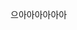 으아아아아아아
<!--stackedit_data:
eyJwcm9wZXJ0aWVzIjoiIyAtLS0gR2VuZXJhbCBvcHRpb25zIC
0tLSAjXG5cbiMgdXJsIGlzIHRoZSBmdWxsIHdlYnNpdGUgVVJM
XG4jIGJhc2V1cmwgaXMgdGhlIHdlYnNpdGUncyBVUkwgd2l0aG
91dCB0aGUgaG9zdG5hbWVcblxuIyBJZiB5b3UgYXJlIGJ1aWxk
aW5nIGEgc2ltcGxlIEdpdEh1YiB1c2VyIHBhZ2UgKGh0dHBzOi
8vdXNlcm5hbWUuZ2l0aHViLmlvKSB0aGVuIHVzZSB0aGVzZSBz
ZXR0aW5nczpcbnVybDogXCJodHRwczovL2Zsb3lka2ltLmdpdG
h1Yi5pb1wiXG5iYXNldXJsOiBcIlwiXG5cbiMgSWYgeW91IGFy
ZSBidWlsZGluZyBhIEdpdEh1YiBwcm9qZWN0IHBhZ2UgdGhlbi
B1c2UgdGhlc2Ugc2V0dGluZ3M6XG4jdXJsOiBcImh0dHA6Ly91
c2VybmFtZS5naXRodWIuaW8vcHJvamVjdG5hbWVcIlxuI2Jhc2
V1cmw6IFwiL3Byb2plY3RuYW1lXCJcblxuIyBPZiBjb3Vyc2Ug
ZG9uJ3QgZm9yZ2V0IHRvIGNoYW5nZSB0aGUgdXNlcm5hbWUgYW
5kIHByb2plY3RuYW1lIHRvIFlPVVIgdXNlcm5hbWUgYW5kIHBy
b2plY3RcblxuIyBOYW1lIG9mIHdlYnNpdGVcbnRpdGxlOiBQbG
FzdGljIENvZGVcblxuIyBTaG9ydCBkZXNjcmlwdGlvbiBvZiB5
b3VyIHNpdGVcbmRlc2NyaXB0aW9uOiBmbG95ZGtpbVxuXG4jIC
0tLSBOYXZpZ2F0aW9uIGJhciBvcHRpb25zIC0tLSAjXG5cbiMg
TGlzdCBvZiBsaW5rcyBpbiB0aGUgbmF2aWdhdGlvbiBiYXJcbm
5hdmJhci1saW5rczpcbiMgIEFib3V0IE1lOiBcImFib3V0bWVc
IlxuIyAgUmVzb3VyY2VzOlxuIyAgICAtIEJlYXV0aWZ1bCBKZW
t5bGw6IFwiaHR0cDovL2RlYW5hdHRhbGkuY29tL2JlYXV0aWZ1
bC1qZWt5bGwvXCJcbiMgICAgLSBMZWFybiBtYXJrZG93bjogXC
JodHRwOi8vd3d3Lm1hcmtkb3dudHV0b3JpYWwuY29tL1wiXG4j
ICAgIC0gR2l0SHViIFBhZ2VzOiBcImh0dHBzOi8vcGFnZXMuZ2
l0aHViLmNvbS9cIlxuIyAgQXV0aG9yJ3MgaG9tZTogXCJodHRw
Oi8vZGVhbmF0dGFsaS5jb21cIlxuXG4jIEltYWdlIHRvIHNob3
cgaW4gdGhlIG5hdmlnYXRpb24gYmFyIC0gaW1hZ2UgbXVzdCBi
ZSBhIHNxdWFyZSAod2lkdGggPSBoZWlnaHQpXG4jIFJlbW92ZS
B0aGlzIHBhcmFtZXRlciBpZiB5b3UgZG9uJ3Qgd2FudCBhbiBp
bWFnZSBpbiB0aGUgbmF2YmFyXG4jYXZhdGFyOiBcIi9pbWcvYX
ZhdGFyLWljb24ucG5nXCJcblxuIyBJZiB5b3Ugd2FudCB0byBo
YXZlIGFuIGltYWdlIGxvZ28gaW4gdGhlIHRvcC1sZWZ0IGNvcm
5lciBpbnN0ZWFkIG9mIHRoZSB0aXRsZSB0ZXh0LFxuIyB0aGVu
IHNwZWNpZnkgdGhlIGZvbGxvd2luZyBwYXJhbWV0ZXJcbiMgdG
l0bGUtaW1nOiAvcGF0aC90by9pbWFnZVxuXG4jIC0tLSBCYWNr
Z3JvdW5kIGNvbG91ci9pbWFnZSBvcHRpb25zIC0tLSAjXG5cbi
MgUGVyc29uYWxpemUgdGhlIGNvbG9ycyBpbiB5b3VyIHdlYnNp
dGUuIENvbG91ciB2YWx1ZXMgY2FuIGJlIGFueSB2YWxpZCBDU1
MgY29sb3VyXG5cbm5hdmJhci1jb2w6IFwiI0Y1RjVGNVwiXG5u
YXZiYXItdGV4dC1jb2w6IFwiIzQwNDA0MFwiXG5uYXZiYXItY2
hpbGRyZW4tY29sOiBcIiNGNUY1RjVcIlxucGFnZS1jb2w6IFwi
I0ZGRkZGRlwiXG5saW5rLWNvbDogXCIjMDA4QUZGXCJcbmhvdm
VyLWNvbDogXCIjMDA4NUExXCJcbmZvb3Rlci1jb2w6IFwiI0Y1
RjVGNVwiXG5mb290ZXItdGV4dC1jb2w6IFwiIzc3Nzc3N1wiXG
5mb290ZXItbGluay1jb2w6IFwiIzQwNDA0MFwiXG5cbiMgQWx0
ZXJuYXRpdmVseSwgdGhlIG5hdmJhciwgZm9vdGVyLCBhbmQgcG
FnZSBiYWNrZ3JvdW5kIGNhbiBiZSBzZXQgdG8gdXNlIGJhY2tn
cm91bmQgaW1hZ2VzXG4jIGluc3RlYWQgb2YgY29sb3VyXG5cbi
MgbmF2YmFyLWltZzogXCIvaW1nL2JnaW1hZ2UucG5nXCJcbiMg
Zm9vdGVyLWltZzogXCIvaW1nL2JnaW1hZ2UucG5nXCJcbiMgcG
FnZS1pbWc6IFwiL2ltZy9iZ2ltYWdlLnBuZ1wiXG5cbiMgLS0t
IEZvb3RlciBvcHRpb25zIC0tLSAjXG5cbiMgQ2hhbmdlIGFsbC
B0aGVzZSB2YWx1ZXMgb3IgZGVsZXRlIHRoZSBvbmVzIHlvdSBk
b24ndCB3YW50LlxuIyBJbXBvcnRhbnQ6IHlvdSBtdXN0IGtlZX
AgdGhlIFwibmFtZVwiIHBhcmFtZXRlciwgZXZlcnl0aGluZyBl
bHNlIHlvdSBjYW4gcmVtb3ZlXG5hdXRob3I6XG4gIG5hbWU6IE
Zsb3lkIEtpbVxuXG4jIFNlbGVjdCB5b3VyIGFjdGl2ZSBTb2Np
YWwgTmV0d29yayBMaW5rcy5cbiMgVW5jb21tZW50IHRoZSBsaW
5rcyB5b3Ugd2FudCB0byBzaG93IGluIHRoZSBmb290ZXIgYW5k
IGFkZCB5b3VyIGluZm9ybWF0aW9uIHRvIGVhY2ggbGluay5cbi
MgWW91IGNhbiByZW9yZGVyIHRoZSBpdGVtcyB0byBkZWZpbmUg
dGhlIGxpbmsgb3JkZXIuXG4jIElmIHlvdSB3YW50IHRvIGFkZC
BhIG5ldyBsaW5rIHRoYXQgaXNuJ3QgaGVyZSwgeW91J2xsIG5l
ZWQgdG8gYWxzbyBlZGl0IHRoZSBmaWxlIF9kYXRhL1NvY2lhbE
5ldHdvcmtzLnltbFxuc29jaWFsLW5ldHdvcmstbGlua3M6XG4g
IHJzczogdHJ1ZVxuICBlbWFpbDogXCJyMmQyZW1AZW1wYWwuY2
9tXCJcbiMgIGZhY2Vib29rOiBkYWF0dGFsaVxuICBnaXRodWI6
IGZsb3lka2ltXG4jICB0d2l0dGVyOiBkYWF0dGFsaVxuIyAgcm
VkZGl0OiB5b3VybmFtZVxuIyAgZ29vZ2xlLXBsdXM6ICtEZWFu
QXR0YWxpXG4jICBsaW5rZWRpbjogZGFhdHRhbGlcbiMgIHhpbm
c6IHlvdXJuYW1lXG4jICBzdGFja292ZXJmbG93OiBcIjM5NDMx
NjAvZGFhdHRhbGlcIlxuIyAgc25hcGNoYXQ6IGRlYW5hdDc4XG
4jICBpbnN0YWdyYW06IGRlYW5hdDc4XG4jICB5b3V0dWJlOiB1
c2VyL2RlYW5hdDc4XG4jICBzcG90aWZ5OiB5b3VybmFtZVxuIy
AgdGVsZXBob25lOiArMTQxNTk5OTg4ODhcbiMgIHN0ZWFtOiBk
ZWFuYXQ3OFxuIyAgdHdpdGNoOiB5b3VybmFtZVxuIyAgeWVscD
ogeW91cm5hbWVcblxuIyBTZWxlY3Qgd2hpY2ggc2hhcmUgbGlu
a3MgdG8gc2hvdyBpbiBwb3N0c1xuc2hhcmUtbGlua3MtYWN0aX
ZlOlxuICB0d2l0dGVyOiBmYWxzZVxuICBmYWNlYm9vazogZmFs
c2VcbiAgZ29vZ2xlOiBmYWxzZVxuICBsaW5rZWRpbjogZmFsc2
VcblxuIyBIb3cgdG8gZGlzcGxheSB0aGUgbGluayB0byB0aGUg
d2Vic2l0ZSBpbiB0aGUgZm9vdGVyXG4jIFJlbW92ZSB0aGlzIG
lmIHlvdSBkb24ndCB3YW50IGEgbGluayBpbiB0aGUgZm9vdGVy
XG51cmwtcHJldHR5OiBcImZsb3lka2ltLmdpdGh1Yi5pb1wiIC
AjIGVnLiBcImRlYW5hdHRhbGkuY29tL2JlYXV0aWZ1bC1qZWt5
bGxcIlxuXG4jIC0tLSBXZWIgU3RhdGlzdGljcyBTZWN0aW9uIC
0tLSAjXG5cbiMgRmlsbCBpbiB5b3VyIEdvb2dsZSBBbmFseXRp
Y3MgZ3RhZy5qcyBJRCB0byB0cmFjayB5b3VyIHdlYnNpdGUgdX
NpbmcgZ3RhZ1xuI2d0YWc6IFwiXCJcblxuIyBGaWxsIGluIHlv
dXIgR29vZ2xlIEFuYWx5dGljcyBJRCB0byB0cmFjayB5b3VyIH
dlYnNpdGUgdXNpbmcgR0FcbiNnb29nbGVfYW5hbHl0aWNzOiBc
IlwiXG5cbiMgR29vZ2xlIFRhZyBNYW5hZ2VyIElEXG4jZ3RtOi
BcIlwiXG5cbiMgTWF0b21vIChha2EgUGl3aWspIFdlYiBzdGF0
aXN0aWNzXG4jIFVuY29tbWVudCB0aGUgZm9sbG93aW5nIHNlY3
Rpb24gdG8gZW5hYmxlIE1hdG9tby4gVGhlIG9wdC1vdXQgcGFy
YW1ldGVyIGNvbnRyb2xzXG4jIHdoZXRoZXIgb3Igbm90IHlvdS
B3YW50IHRvIGFsbG93IHVzZXJzIHRvIG9wdCBvdXQgb2YgdHJh
Y2tpbmcuXG5cbiNtYXRvbW86XG4jICBzaXRlX2lkOiBcIjlcIl
xuIyAgdXJpOiBcImRlbW8ud2lraS5wcm9cIlxuIyAgb3B0LW91
dDogdHJ1ZVxuXG4jIC0tLSBDb21tZW50cyAtLS0gI1xuXG4jIE
ZpbGwgaW4geW91ciBEaXNxdXMgc2hvcnRuYW1lIChOT1QgdGhl
IHVzZXJpZCkgaWYgeW91IHdhbnQgdG8gc3VwcG9ydCBEaXNxdX
MgY29tbWVudHNcbiMgZGlzcXVzOiBcIlwiXG5cbiMgVG8gdXNl
IEZhY2Vib29rIENvbW1lbnRzLCBmaWxsIGluIGEgRmFjZWJvb2
sgQXBwIElEXG4jIGZiX2NvbW1lbnRfaWQ6IFwiXCJcblxuIyBT
dGF0aWNtYW4gc3VwcG9ydFxuc3RhdGljbWFuOlxuICByZXBvc2
l0b3J5IDogIyBHaXRIdWIgdXNlcm5hbWUvcmVwb3NpdG9yeSBl
Zy4gXCJkYWF0dGFsaS9iZWF1dGlmdWwtamVreWxsXCJcbiAgYn
JhbmNoICAgICA6ICMgZWcuIFwibWFzdGVyXCIgSWYgeW91J3Jl
IG5vdCB1c2luZyBgbWFzdGVyYCBicmFuY2gsIHRoZW4geW91IG
Fsc28gbmVlZCB0byB1cGRhdGUgdGhlIGBicmFuY2hgIHBhcmFt
ZXRlciBpbiBgc3RhdGljbWFuLnltbGBcbiAgZW5kcG9pbnQgIC
A6ICMgVVJMIG9mIHlvdXIgb3duIGRlcGxveW1lbnQgKHdpdGgg
dHJhaWxpbmcgc2xhc2gpICh3aWxsIGZhbGxiYWNrIHRvIGEgcH
VibGljIEdpdExhYiBpbnN0YW5jZSlcbiAgcmVDYXB0Y2hhOlxu
ICAgICMgcmVDYXB0Y2hhIGZvciBTdGF0aWNtYW4gKE9QVElPTk
FMKVxuICAgICMgSWYgeW91IHVzZSByZUNhcHRjaGEsIHlvdSBt
dXN0IGFsc28gc2V0IHRoZXNlIHBhcmFtZXRlcnMgaW4gc3RhdG
ljbWFuLnltbFxuICAgIHNpdGVLZXkgIDogIyBVc2UgeW91ciBv
d24gc2l0ZSBrZXksIHlvdSBuZWVkIHRvIGFwcGx5IGZvciBvbm
Ugb24gR29vZ2xlXG4gICAgc2VjcmV0ICAgOiAjIEVOQ1JZUFQg
eW91ciBwYXNzd29yZCBieSBnb2luZyB0byBodHRwczovL3N0YX
RpY21hbjMuaGVyb2t1YXBwLmNvbS92My9lbmNyeXB0Lzx5b3Vy
LXNpdGUtc2VjcmV0PlxuXG4jIC0tLSBNaXNjIC0tLSAjXG5cbi
MgRmFjZWJvb2sgQXBwIElEXG4jIGZiX2FwcF9pZDogXCJcIlxu
XG4jIEV4Y2VycHQgV29yZCBMZW5ndGhcbiMgVHJ1bmNhdGVzIH
RoZSBleGNlcnB0IHRvIHRoZSBzcGVjaWZpZWQgbnVtYmVyIG9m
IHdvcmRzIG9uIHRoZSBpbmRleCBwYWdlXG5leGNlcnB0X2xlbm
d0aDogNTBcblxuIyBDaGFyYWN0ZXIgdXNlZCB0byBzZXBhcmF0
ZSBzaXRlIHRpdGxlIGFuZCBkZXNjcmlwdGlvbiBpbiBIVE1MIG
RvY3VtZW50IHRpdGxlXG4jIGFuZCBSU1MgZmVlZCB0aXRsZVxu
dGl0bGUtc2VwYXJhdG9yOiBcIi1cIlxuXG4jIC0tLSBEb24ndC
BuZWVkIHRvIHRvdWNoIGFueXRoaW5nIGJlbG93IGhlcmUgKGJ1
dCB5b3UgY2FuIGlmIHlvdSB3YW50KSAtLS0gI1xuXG4jIE91dH
B1dCBvcHRpb25zIChtb3JlIGluZm9ybWF0aW9uIG9uIEpla3ls
bCdzIHNpdGUpXG50aW1lem9uZTogXCJBc2lhL1Nlb3VsXCJcbm
1hcmtkb3duOiBrcmFtZG93blxuaGlnaGxpZ2h0ZXI6IHJvdWdl
XG5wZXJtYWxpbms6IC86eWVhci06bW9udGgtOmRheS06dGl0bG
UvICNwcmV0dHlcbnBhZ2luYXRlOiAxMFxuXG5rcmFtZG93bjpc
biAgaW5wdXQ6IEdGTVxuXG4jIERlZmF1bHQgWUFNTCB2YWx1ZX
MgKG1vcmUgaW5mb3JtYXRpb24gb24gSmVreWxsJ3Mgc2l0ZSlc
bmRlZmF1bHRzOlxuICAtXG4gICAgc2NvcGU6XG4gICAgICBwYX
RoOiBcIlwiXG4gICAgICB0eXBlOiBcInBvc3RzXCJcbiAgICB2
YWx1ZXM6XG4gICAgICBsYXlvdXQ6IFwicG9zdFwiXG4gICAgIC
Bjb21tZW50czogdHJ1ZSAgIyBhZGQgY29tbWVudHMgdG8gYWxs
IGJsb2cgcG9zdHNcbiAgICAgIHNvY2lhbC1zaGFyZTogdHJ1ZS
AjIGFkZCBzb2NpYWwgbWVkaWEgc2hhcmluZyBidXR0b25zIHRv
IGFsbCBibG9nIHBvc3RzXG4gIC1cbiAgICBzY29wZTpcbiAgIC
AgIHBhdGg6IFwiXCIgIyBhbGwgZmlsZXNcbiAgICB2YWx1ZXM6
XG4gICAgICBsYXlvdXQ6IFwicGFnZVwiXG4gICAgICBzaG93LW
F2YXRhcjogdHJ1ZVxuXG4jIFVzZSB0YWdzIGluZGV4IHBhZ2Ug
YW5kIG1ha2UgdGFncyBvbiBlYWNoIHBvc3QgY2xpY2thYmxlXG
5saW5rLXRhZ3M6IHRydWVcblxuIyBFeGNsdWRlIHRoZXNlIGZp
bGVzIGZyb20gcHJvZHVjdGlvbiBzaXRlXG5leGNsdWRlOlxuIC
AtIENIQU5HRUxPRy5tZFxuICAtIENOQU1FXG4gIC0gRG9ja2Vy
ZmlsZVxuICAtIEdlbWZpbGVcbiAgLSBHZW1maWxlLmxvY2tcbi
AgLSBMSUNFTlNFXG4gIC0gUkVBRE1FLm1kXG4gIC0gVmFncmFu
dGZpbGVcblxuIyBwcm9zZS5pbyBjb25maWdcbnByb3NlOlxuIC
Byb290dXJsOiAnX3Bvc3RzJ1xuICBtZWRpYTogJ2ltZydcbiAg
aWdub3JlOlxuICAgIC0gNDA0Lmh0bWxcbiAgICAtIExJQ0VOU0
VcbiAgICAtIGZlZWQueG1sXG4gICAgLSBfY29uZmlnLnltbFxu
ICAgIC0gL19sYXlvdXRzXG4gICAgLSAvX2luY2x1ZGVzXG4gIC
AgLSAvY3NzXG4gICAgLSAvaW1nXG4gICAgLSAvanNcbiAgbWV0
YWRhdGE6XG4gICAgX3Bvc3RzOlxuICAgICAgLSBuYW1lOiBcIm
xheW91dFwiXG4gICAgICAgIGZpZWxkOlxuICAgICAgICAgIGVs
ZW1lbnQ6IFwiaGlkZGVuXCJcbiAgICAgICAgICB2YWx1ZTogXC
Jwb3N0XCJcbiAgICAgIC0gbmFtZTogXCJ0aXRsZVwiXG4gICAg
ICAgIGZpZWxkOlxuICAgICAgICAgIGVsZW1lbnQ6IFwidGV4dF
wiXG4gICAgICAgICAgbGFiZWw6IFwiUG9zdCB0aXRsZVwiXG4g
ICAgICAgICAgcGxhY2Vob2xkZXI6IFwiVGl0bGVcIlxuICAgIC
AgICAgIGFsdGVyYWJsZTogdHJ1ZVxuICAgICAgLSBuYW1lOiBc
InN1YnRpdGxlXCJcbiAgICAgICAgZmllbGQ6XG4gICAgICAgIC
AgZWxlbWVudDogXCJ0ZXh0YXJlYVwiXG4gICAgICAgICAgbGFi
ZWw6IFwiU3VidGl0bGVcIlxuICAgICAgICAgIHBsYWNlaG9sZG
VyOiBcIkEgZGVzY3JpcHRpb24gb2YgeW91ciBwb3N0LlwiXG4g
ICAgICAgICAgYWx0ZXJhYmxlOiB0cnVlXG4gICAgICAtIG5hbW
U6IFwiZGF0ZVwiXG4gICAgICAgIGZpZWxkOlxuICAgICAgICAg
IGVsZW1lbnQ6IFwidGV4dFwiXG4gICAgICAgICAgbGFiZWw6IF
wiRGF0ZVwiXG4gICAgICAgICAgaGVscDogXCJFbnRlciBkYXRl
IG9mIHBvc3QuXCJcbiAgICAgICAgICBwbGFjZWhvbGRlcjogXC
J5eXl5LW1tLWRkXCJcbiAgICAgICAgICBhbHRlcmFibGU6IHRy
dWVcbiAgICAgIC0gbmFtZTogXCJpbWFnZVwiXG4gICAgICAgIG
ZpZWxkOlxuICAgICAgICAgIGVsZW1lbnQ6IFwidGV4dFwiXG4g
ICAgICAgICAgbGFiZWw6IFwiSW1hZ2VcIlxuICAgICAgICAgIG
hlbHA6IFwiQWRkIGEgdGh1bWJuYWlsIGltYWdlIHRvIHlvdXIg
cG9zdC5cIlxuICAgICAgICAgIHBsYWNlaG9sZGVyOiBcIlRodW
1ibmFpbFwiXG4gICAgICAgICAgYWx0ZXJhYmxlOiB0cnVlXG4g
ICAgICAtIG5hbWU6IFwicHVibGlzaGVkXCJcbiAgICAgICAgZm
llbGQ6XG4gICAgICAgICAgZWxlbWVudDogXCJjaGVja2JveFwi
XG4gICAgICAgICAgbGFiZWw6IFwiUHVibGlzaFwiXG4gICAgIC
AgICAgaGVscDogXCJDaGVjayB0byBwdWJsaXNoIHBvc3QsIHVu
Y2hlY2sgdG8gaGlkZS5cIlxuXG5wbHVnaW5zOlxuICAtIGpla3
lsbC1wYWdpbmF0ZVxuICAtIGpla3lsbC1zaXRlbWFwXG5cbiMg
QmVhdXRpZnVsIEpla3lsbCAvIERlYW4gQXR0YWxpXG4jIDJmYz
czYTNhOTY3ZTk3NTk5Yzk3NjNkMDVlNTY0MTg5XG5cbiIsImhp
c3RvcnkiOlstNzI2MTQ4MDU4LC0xODk4ODUyNzZdfQ==
-->